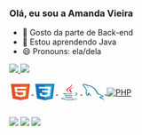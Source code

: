 ### Olá, eu sou a Amanda Vieira

- 🔭 Gosto da parte de Back-end
- 🌱 Estou aprendendo Java
- 😄 Pronouns: ela/dela

 <div>
  <a href="https://github.com/amandaaa-vr">
  <img height="150em" src="https://github-readme-stats.vercel.app/api?username=amandaaa-vr&show_icons=true&theme=dracula&include_all_commits=true&count_private=true"/>
  <img height="150em" src="https://github-readme-stats.vercel.app/api/top-langs/?username=amandaaa-vr&layout=compact&langs_count=7&theme=dracula"/>
</div>
  
<div style="display: inline_block"><br>
  <img align="center" alt="HTML" height="30" width="40" src="https://raw.githubusercontent.com/devicons/devicon/master/icons/html5/html5-original.svg">
  <img align="center" alt="CSS" height="30" width="40" src="https://raw.githubusercontent.com/devicons/devicon/master/icons/css3/css3-original.svg">
  <img align="center" alt="Java" height="30" width="40" src="https://raw.githubusercontent.com/devicons/devicon/master/icons/java/java-original.svg">
  <img align="center" alt="MySQL" height="30" width="40" src="https://raw.githubusercontent.com/devicons/devicon/master/icons/mysql/mysql-original.svg">
  <img align="center" alt="PHP" height="30" width="40" src="https://cdn.jsdelivr.net/gh/devicons/devicon/icons/php/php-plain.svg">


</div>
 
 ##
  
 <div> 
  <a href="https://www.linkedin.com/in/amanda-vieira10/" target="_blank"><img src="https://img.shields.io/badge/-LinkedIn-%230077B5?style=for-the-badge&logo=linkedin&logoColor=white" target="_blank"></a> 
  <a href="https://www.instagram.com/amandaa.vr/" target="_blank"><img src="https://img.shields.io/badge/-Instagram-%23E4405F?style=for-the-badge&logo=instagram&logoColor=white" target="_blank"></a>
  <a href = "mailto:vr.amanda10@gmail.com"><img src="https://img.shields.io/badge/-Gmail-%23333?style=for-the-badge&logo=gmail&logoColor=white" target="_blank"></a>  

  </div>
